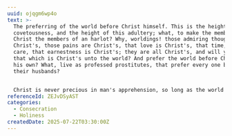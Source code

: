 ```yaml
---
uuid: ojqgm6wp4o
text: >-
  The preferring of the world before Christ himself. This is the height of
  covetousness, and the height of this adultery; what, to make the members of
  Christ the members of an harlot? Why, worldings! those admiring thoughts are
  Christ's, those pains are Christ's, that love is Christ's, that time, that
  care, that earnestness is Christ's; they are all Christ's, and will you give
  that which is Christ's unto the world? And prefer the world before Christ with
  his own? What, live as professed prostitutes, that prefer every one before
  their husbands?


  Christ is never precious in man's apprehension, so long as the world seems glorious to him. As we begin to relish sweetness in Christ, so the world begins to be bitter to us. The more sweetness we taste in the one, the more bitterness we taste in the other.
referenceId: ZEJvDSyAST
categories:
  - Consecration
  - Holiness
createdDate: 2025-07-22T03:30:00Z
---
```

